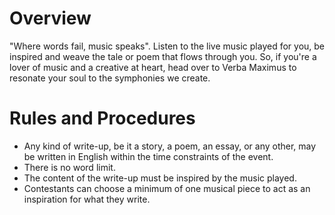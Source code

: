 <!-- TITLE: Symphonies Of The Soul-->
<!-- SUBTITLE: Listen to the music and let words express the emotions-->

# Overview 
"Where words fail, music speaks". Listen to the live music  played for you, be inspired and weave the tale or poem that flows through you. So, if you're a lover of music and a creative at heart, head over to Verba Maximus to resonate your soul to the symphonies we create.

# Rules and Procedures

- Any kind of write-up, be it a story, a poem, an essay, or any other, may be written in English within the time constraints of the event.
- There is no word limit.
- The content of the write-up must be inspired by the music played.
- Contestants can choose a minimum of one musical piece to act as an inspiration for what they write.




